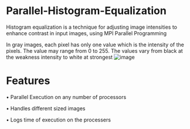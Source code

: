 # Parallel-Histogram-Equalization

Histogram equalization is a technique for adjusting image intensities to enhance contrast in input images, using MPI Parallel Programming

In gray images, each pixel has only one value which is the intensity of the pixels. The value may range from 0 to 255. The values vary from black at the weakness intensity to white at strongest
![image](https://github.com/omarkhaled646/Parallel-Histogram-Equalization/assets/63152184/d8ac8f93-6082-41c3-b7af-3526137ca3fd)

# Features
• Parallel Execution on any number of processors

• Handles different sized images

• Logs time of execution on the processers
